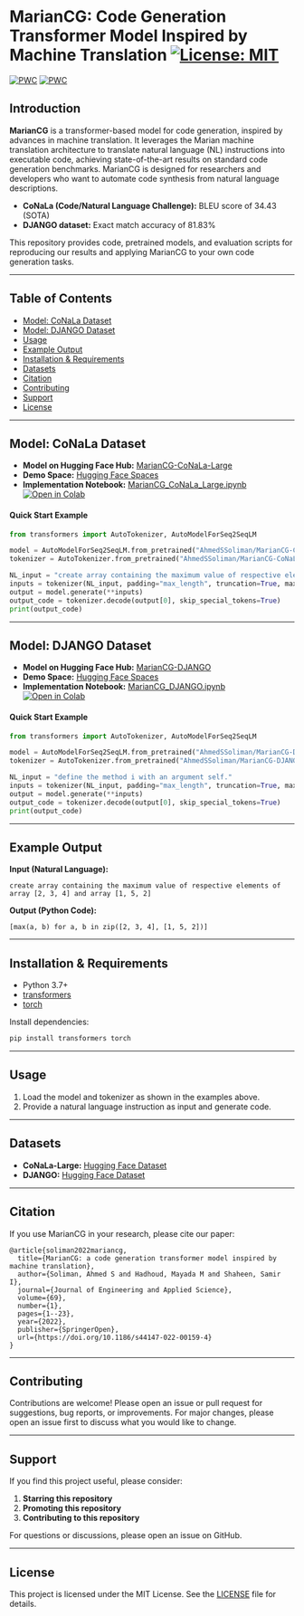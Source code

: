 # MarianCG: Code Generation Transformer Model Inspired by Machine Translation [![License: MIT][License-Badge]](LICENSE)

[![PWC](https://img.shields.io/endpoint.svg?url=https://paperswithcode.com/badge/mariancg-a-code-generation-transformer-model/code-generation-on-conala)](https://paperswithcode.com/sota/code-generation-on-conala?p=mariancg-a-code-generation-transformer-model)
[![PWC](https://img.shields.io/endpoint.svg?url=https://paperswithcode.com/badge/mariancg-a-code-generation-transformer-model/code-generation-on-django)](https://paperswithcode.com/sota/code-generation-on-django?p=mariancg-a-code-generation-transformer-model)

## Introduction

**MarianCG** is a transformer-based model for code generation, inspired by advances in machine translation. It leverages the Marian machine translation architecture to translate natural language (NL) instructions into executable code, achieving state-of-the-art results on standard code generation benchmarks. MarianCG is designed for researchers and developers who want to automate code synthesis from natural language descriptions.

- **CoNaLa (Code/Natural Language Challenge):** BLEU score of 34.43 (SOTA)
- **DJANGO dataset:** Exact match accuracy of 81.83%

This repository provides code, pretrained models, and evaluation scripts for reproducing our results and applying MarianCG to your own code generation tasks.

---

## Table of Contents
- [Model: CoNaLa Dataset](#model-conala-dataset)
- [Model: DJANGO Dataset](#model-django-dataset)
- [Usage](#usage)
- [Example Output](#example-output)
- [Installation & Requirements](#installation--requirements)
- [Datasets](#datasets)
- [Citation](#citation)
- [Contributing](#contributing)
- [Support](#support)
- [License](#license)

---

## Model: CoNaLa Dataset

- **Model on Hugging Face Hub:** [MarianCG-CoNaLa-Large](https://huggingface.co/AhmedSSoliman/MarianCG-CoNaLa-Large)
- **Demo Space:** [Hugging Face Spaces](https://huggingface.co/spaces/AhmedSSoliman/MarianCG-CoNaLa-Large)
- **Implementation Notebook:** [MarianCG_CoNaLa_Large.ipynb](https://github.com/AhmedSSoliman/MarianCG-NL-to-Code/blob/master/Experiments/MarianCG-CoNaLa-Large/MarianCG_CoNaLa_Large.ipynb) &nbsp;&nbsp; [![Open in Colab][Colab Badge]][RDP Notebook]

#### Quick Start Example
```python
from transformers import AutoTokenizer, AutoModelForSeq2SeqLM

model = AutoModelForSeq2SeqLM.from_pretrained("AhmedSSoliman/MarianCG-CoNaLa-Large")
tokenizer = AutoTokenizer.from_pretrained("AhmedSSoliman/MarianCG-CoNaLa-Large")

NL_input = "create array containing the maximum value of respective elements of array `[2, 3, 4]` and array `[1, 5, 2]"
inputs = tokenizer(NL_input, padding="max_length", truncation=True, max_length=512, return_tensors="pt")
output = model.generate(**inputs)
output_code = tokenizer.decode(output[0], skip_special_tokens=True)
print(output_code)
```

---

## Model: DJANGO Dataset

- **Model on Hugging Face Hub:** [MarianCG-DJANGO](https://huggingface.co/AhmedSSoliman/MarianCG-DJANGO)
- **Demo Space:** [Hugging Face Spaces](https://huggingface.co/spaces/AhmedSSoliman/MarianCG-DJANGO)
- **Implementation Notebook:** [MarianCG_DJANGO.ipynb](https://github.com/AhmedSSoliman/MarianCG-NL-to-Code/blob/master/Experiments/MarianCG-DJANGO/MarianCG_DJANGO.ipynb) &nbsp;&nbsp; [![Open in Colab][Colab Badge]][Code Notebook]

#### Quick Start Example
```python
from transformers import AutoTokenizer, AutoModelForSeq2SeqLM

model = AutoModelForSeq2SeqLM.from_pretrained("AhmedSSoliman/MarianCG-DJANGO")
tokenizer = AutoTokenizer.from_pretrained("AhmedSSoliman/MarianCG-DJANGO")

NL_input = "define the method i with an argument self."
inputs = tokenizer(NL_input, padding="max_length", truncation=True, max_length=512, return_tensors="pt")
output = model.generate(**inputs)
output_code = tokenizer.decode(output[0], skip_special_tokens=True)
print(output_code)
```

---

## Example Output

**Input (Natural Language):**
```
create array containing the maximum value of respective elements of array [2, 3, 4] and array [1, 5, 2]
```
**Output (Python Code):**
```
[max(a, b) for a, b in zip([2, 3, 4], [1, 5, 2])]
```

---

## Installation & Requirements

- Python 3.7+
- [transformers](https://huggingface.co/docs/transformers/index)
- [torch](https://pytorch.org/)

Install dependencies:
```bash
pip install transformers torch
```

---

## Usage

1. Load the model and tokenizer as shown in the examples above.
2. Provide a natural language instruction as input and generate code.

---

## Datasets

- **CoNaLa-Large:** [Hugging Face Dataset](https://huggingface.co/datasets/AhmedSSoliman/CoNaLa-Large)
- **DJANGO:** [Hugging Face Dataset](https://huggingface.co/datasets/AhmedSSoliman/DJANGO)

---

## Citation

If you use MarianCG in your research, please cite our paper:

```
@article{soliman2022mariancg,
  title={MarianCG: a code generation transformer model inspired by machine translation},
  author={Soliman, Ahmed S and Hadhoud, Mayada M and Shaheen, Samir I},
  journal={Journal of Engineering and Applied Science},
  volume={69},
  number={1},
  pages={1--23},
  year={2022},
  publisher={SpringerOpen},
  url={https://doi.org/10.1186/s44147-022-00159-4}
}
```

---

## Contributing

Contributions are welcome! Please open an issue or pull request for suggestions, bug reports, or improvements. For major changes, please open an issue first to discuss what you would like to change.

---

## Support

If you find this project useful, please consider:
1. **Starring this repository**
2. **Promoting this repository**
3. **Contributing to this repository**

For questions or discussions, please open an issue on GitHub.

---

## License

This project is licensed under the MIT License. See the [LICENSE](LICENSE) file for details.

[Colab Badge]:          https://colab.research.google.com/assets/colab-badge.svg
[License-Badge]:        https://img.shields.io/badge/License-MIT-blue.svg
[RDP Issues]:           https://img.shields.io/github/issues/PradyumnaKrishna/Colab-Hacks/Colab%20RDP?label=Issues
[RDP Notebook]:         https://colab.research.google.com/drive/1HtGfWOwBx0deii0WPQD3o_NfGRYBEs1w?usp=sharing
[Code Issues]:          https://img.shields.io/github/issues/PradyumnaKrishna/Colab-Hacks/Code%20Server?label=Issues
[Code Notebook]:        https://colab.research.google.com/drive/1Hcj3akrYFe3bKHNCj-g1qrRHSbLdkk9s?usp=sharing
